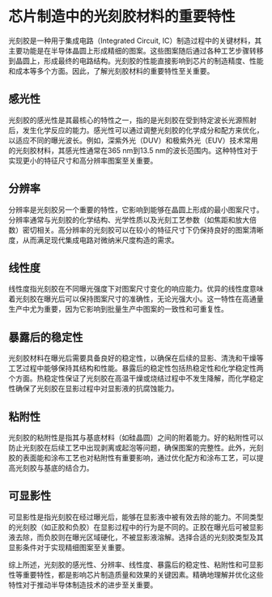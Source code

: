 # 芯片制造中的光刻胶材料的重要特性

光刻胶是一种用于集成电路（Integrated Circuit, IC）制造过程中的关键材料，其主要功能是在半导体晶圆上形成精细的图案。这些图案随后通过各种工艺步骤转移到晶圆上，形成最终的电路结构。光刻胶的性能直接影响到芯片的制造精度、性能和成本等多个方面。因此，了解光刻胶材料的重要特性至关重要。

## 感光性

光刻胶的感光性是其最核心的特性之一，指的是光刻胶在受到特定波长光源照射后，发生化学反应的能力。感光性可以通过调整光刻胶的化学成分和配方来优化，以适应不同的曝光波长。例如，深紫外光（DUV）和极紫外光（EUV）技术常用的光刻胶材料，其感光性通常在365 nm到13.5 nm的波长范围内。这种特性对于实现更小的特征尺寸和高分辨率图案至关重要。

## 分辨率

分辨率是光刻胶另一个重要的特性，它影响到能够在晶圆上形成的最小图案尺寸。分辨率通常与光刻胶的化学结构、光学性质以及光刻工艺参数（如焦距和放大倍数）密切相关。高分辨率的光刻胶可以在较小的特征尺寸下仍保持良好的图案清晰度，从而满足现代集成电路对微纳米尺度构造的需求。

## 线性度

线性度指光刻胶在不同曝光强度下对图案尺寸变化的响应能力。优异的线性度意味着光刻胶在曝光后可以保持图案尺寸的准确性，无论光强大小。这一特性在高通量生产中尤为重要，因为它影响到批量生产中图案的一致性和可重复性。

## 暴露后的稳定性

光刻胶材料在曝光后需要具备良好的稳定性，以确保在后续的显影、清洗和干燥等工艺过程中能够保持其结构和性能。暴露后的稳定性包括热稳定性和化学稳定性两个方面。热稳定性保证了光刻胶在高温干燥或烧结过程中不发生降解，而化学稳定性确保了光刻胶在显影过程中对显影液的抗腐蚀能力。

## 粘附性

光刻胶的粘附性是指其与基底材料（如硅晶圆）之间的附着能力。好的粘附性可以防止光刻胶在后续工艺中出现剥离或起泡等问题，确保图案的完整性。此外，光刻胶的表面能和涂布工艺也对粘附性有重要影响，通过优化配方和涂布工艺，可以提高光刻胶与基底的结合力。

## 可显影性

可显影性是指光刻胶在经过曝光后，能够在显影液中被有效去除的能力。不同类型的光刻胶（如正胶和负胶）在显影过程中的行为是不同的。正胶在曝光后可被显影液去除，而负胶则在曝光区域硬化，不被显影液溶解。选择合适的光刻胶类型及其显影条件对于实现精细图案至关重要。

综上所述，光刻胶的感光性、分辨率、线性度、暴露后的稳定性、粘附性和可显影性等重要特性，都是影响芯片制造质量和效果的关键因素。精确地理解并优化这些特性对于推动半导体制造技术的进步至关重要。